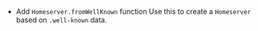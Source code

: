 - Add `Homeserver.fromWellKnown` function
  Use this to create a `Homeserver` based on `.well-known` data.
